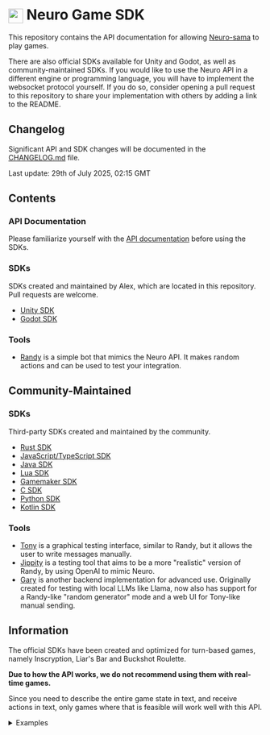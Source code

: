 # <img src="Assets/icon.png" width="29" style="vertical-align:middle;">  Neuro Game SDK

This repository contains the API documentation for allowing [Neuro-sama](https://twitch.tv/vedal987) to play games.

There are also official SDKs available for Unity and Godot, as well as community-maintained SDKs. If you would like to use the Neuro API in a different engine or programming language, you will have to implement the websocket protocol yourself. If you do so, consider opening a pull request to this repository to share your implementation with others by adding a link to the README.

## Changelog

Significant API and SDK changes will be documented in the [CHANGELOG.md](./CHANGELOG.md) file.

Last update: 29th of July 2025, 02:15 GMT

## Contents

### API Documentation
Please familiarize yourself with the [API documentation](./API/README.md) before using the SDKs.

### SDKs
SDKs created and maintained by Alex, which are located in this repository. Pull requests are welcome.
- [Unity SDK](./Unity/README.md)
- [Godot SDK](./Godot/README.md)

### Tools
- [Randy](./Randy/README.md) is a simple bot that mimics the Neuro API. It makes random actions and can be used to test your integration.

## Community-Maintained

### SDKs
Third-party SDKs created and maintained by the community.
- [Rust SDK](https://github.com/chayleaf/rust-neuro-sama-game-api)
- [JavaScript/TypeScript SDK](https://github.com/AriesAlex/typescript-neuro-game-sdk)
- [Java SDK](https://github.com/alexcrea/jacn-sdk)
- [Lua SDK](https://github.com/Gunoshozo/lua-neuro-sama-game-api)
- [Gamemaker SDK](https://github.com/noellepunk/Neuro-Gamemaker-SDK)
- [C SDK](https://github.com/xslendix/libneurosdk)
- [Python SDK](https://github.com/CoolCat467/Neuro-API)
- [Kotlin SDK](https://github.com/RedEpicness/neuro-game-sdk-kotlin)

### Tools
- [Tony](https://github.com/Pasu4/neuro-api-tony) is a graphical testing interface, similar to Randy, but it allows the user to write messages manually.
- [Jippity](https://github.com/EnterpriseScratchDev/neuro-api-jippity) is a testing tool that aims to be a more "realistic" version of Randy, by using OpenAI to mimic Neuro.
- [Gary](https://github.com/Govorunb/gary) is another backend implementation for advanced use. Originally created for testing with local LLMs like Llama, now also has support for a Randy-like "random generator" mode and a web UI for Tony-like manual sending.

## Information 

The official SDKs have been created and optimized for turn-based games, namely Inscryption, Liar's Bar and Buckshot Roulette.

**Due to how the API works, we do not recommend using them with real-time games.**

Since you need to describe the entire game state in text, and receive actions in text, only games where that is feasible will work well with this API.
<details>
<summary>Examples</summary>

Games that could work
- Inscryption
- Liar's Bar
- Buckshot Roulette
- Keep Talking and Nobody Explodes
- Uno
- Monopoly
- Most visual novels
- Most card games

Games that would not work

- Among Us
- Skyrim
- League of Legends
- Celeste
- Euro Truck Sim
- CSGO
- Any real-time strategy game
- Shooters
- Platformers

You get the idea. Turn based games in general are perfect for this. Anything else and you're kinda stretching the limits of what the API can do.

Vedal said you can use this for more complex games but he told me "you wouldn't get it" so I'm not even going to try to imagine how this would even work, and I am just going to assume that he is wrong.

</details>
